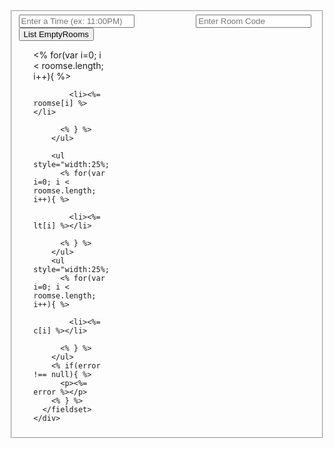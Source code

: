 <!DOCTYPE html>
<html>
  <head>
    <meta charset="utf-8">
    <title>Test</title>
    <link rel="stylesheet" type="text/css" href="/css/style.css">
    <link href='https://fonts.googleapis.com/css?family=Open+Sans:300' rel='stylesheet' type='text/css'>
  </head>
  <body>
    <div class="container">
      <fieldset>
        <form action="/" method="post">
          <div style="float:left;width: 45%; padding-right:70px; ">
            <input name="time" type="text" class="ghost-input" placeholder="Enter a Time (ex: 11:00PM)" required>
          </div>
          <div style="float:left; width: 30%;">
          <input name="rcode" type="text" class="ghost-input" placeholder="Enter Room Code" required>
          </div>
          <input type="submit" class="ghost-button" value="List EmptyRooms">
        </form>
        <ul style="width:25%;">
          <% for(var i=0; i < roomse.length; i++){ %>
            
            <li><%= roomse[i] %></li>
            
          <% } %>
        </ul>
       
        <ul style="width:25%;">
          <% for(var i=0; i < roomse.length; i++){ %>
            
            <li><%= lt[i] %></li>
            
          <% } %>
        </ul>
        <ul style="width:25%;">
          <% for(var i=0; i < roomse.length; i++){ %>
            
            <li><%= c[i] %></li>
            
          <% } %>
        </ul>
        <% if(error !== null){ %>
          <p><%= error %></p>
        <% } %>
      </fieldset>
    </div>
  </body>
</html>
